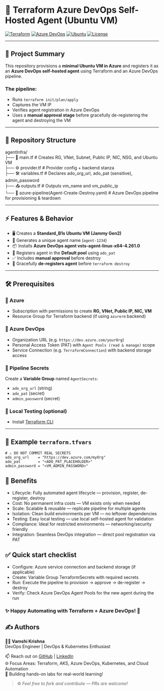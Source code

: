 # 🚀 Terraform Azure DevOps Self-Hosted Agent (Ubuntu VM)

[![Terraform](https://img.shields.io/badge/Terraform-1.5+-623CE4?logo=terraform)](https://www.terraform.io/) 
[![Azure DevOps](https://img.shields.io/badge/Azure%20DevOps-Pipeline-0078D7?logo=azuredevops)](https://dev.azure.com/) 
[![Ubuntu](https://img.shields.io/badge/Ubuntu-22.04%20LTS-E95420?logo=ubuntu)](https://ubuntu.com/) 
[![License](https://img.shields.io/badge/License-MIT-green.svg)](LICENSE)

---

## 📖 Project Summary
This repository provisions a **minimal Ubuntu VM in Azure** and registers it as an **Azure DevOps self-hosted agent** using Terraform and an Azure DevOps pipeline.  

### The pipeline:
- Runs `terraform init/plan/apply`
- Captures the VM IP
- Verifies agent registration in Azure DevOps
- Uses a **manual approval stage** before gracefully de-registering the agent and destroying the VM

---

## 📂 Repository Structure

agentInfra/  
├── 📜 main.tf # Creates RG, VNet, Subnet, Public IP, NIC, NSG, and Ubuntu VM  
├── ⚙️ provider.tf # Provider config + backend stanza  
├── 🛠️ variables.tf # Declares ado_org_url, ado_pat (sensitive), admin_password  
├── 📤 outputs.tf # Outputs vm_name and vm_public_ip  
└── 🧩 azure-pipeline(Agent-Create-Destroy.yaml) # Azure DevOps pipeline for provisioning & teardown  


---

## ⚡ Features & Behavior
- 🖥️ Creates a **Standard_B1s Ubuntu VM (Jammy Gen2)**
- 🔑 Generates a unique agent name (`agent-1234`)
- 📦 Installs **Azure DevOps agent vsts-agent-linux-x64-4.261.0**
- 🔗 Registers agent in the **Default pool** using `ado_pat`
- ✅ Includes **manual approval** before destroy
- 🧹 Gracefully **de-registers agent** before `terraform destroy`

---

## 🛠️ Prerequisites

### 🔹 Azure
- Subscription with permissions to create **RG, VNet, Public IP, NIC, VM**
- Resource Group for Terraform backend (if using `azurerm` backend)

### 🔹 Azure DevOps
- Organization URL (e.g. `https://dev.azure.com/yourOrg`)
- Personal Access Token (PAT) with `Agent Pools (read & manage)` scope
- Service Connection (e.g. `TerraformConnection`) with backend storage access

### 🔹 Pipeline Secrets
Create a **Variable Group** named `AgentSecrets`:
- `ado_org_url` (string)
- `ado_pat` (secret)
- `admin_password` (secret)

### 🔹 Local Testing (optional)
- Install [Terraform CLI](https://developer.hashicorp.com/terraform/downloads)

---

## 📝 Example `terraform.tfvars`
```hcl
# ⚠️ DO NOT COMMIT REAL SECRETS
ado_org_url    = "https://dev.azure.com/myOrg"
ado_pat        = "<ADO_PAT_PLACEHOLDER>"
admin_password = "<VM_ADMIN_PASSWORD>"

```

## 🎯 Benefits  
- Lifecycle: Fully automated agent lifecycle — provision, register, de-register, destroy
- Cost: No permanent infra costs — VM exists only when needed
- Scale: Scalable & reusable — replicate pipeline for multiple agents
- Isolation: Clean build environments per VM — no leftover dependencies
- Testing: Easy local testing — use local self-hosted agent for validation
- Compliance: Ideal for restricted environments — networking/security friendly
- Integration: Seamless DevOps integration — direct pool registration via PAT


## ✅ Quick start checklist  
- Configure: Azure service connection and backend storage (if applicable)
- Create: Variable Group TerraformSecrets with required secrets
- Run: Execute the pipeline to provision → approve → de-register → destroy
- Verify: Check Azure DevOps Agent Pools for the new agent during the run

### ✨ Happy Automating with Terraform + Azure DevOps! 🚀


## ✍️ Authors

👨‍💻 **Vamshi Krishna**  
DevOps Engineer | DevOps & Kubernetes Enthusiast  

📫 Reach out on [GitHub](https://github.com/vamshii7)  | [LinkedIn](https://www.linkedin.com/in/vamshi7/)  
🌐 Focus Areas: Terraform, AKS, Azure DevOps, Kubernetes, and Cloud Automation  
🚀 Building hands-on labs for real-world learning!

> ⚙️ _Feel free to fork and contribute — PRs are welcome!_
